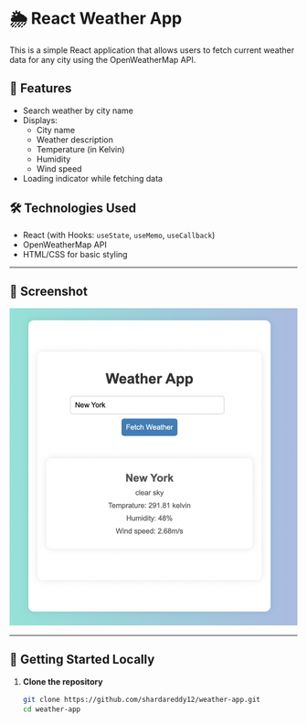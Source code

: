# 🌦️ React Weather App

This is a simple React application that allows users to fetch current weather data for any city using the OpenWeatherMap API.

## 🚀 Features

- Search weather by city name
- Displays:
  - City name
  - Weather description
  - Temperature (in Kelvin)
  - Humidity
  - Wind speed
- Loading indicator while fetching data

## 🛠️ Technologies Used

- React (with Hooks: `useState`, `useMemo`, `useCallback`)
- OpenWeatherMap API
- HTML/CSS for basic styling

---

## 📸 Screenshot

![alt text](public/Weatherapp_ss.png)

---

## 🚀 Getting Started Locally

1. **Clone the repository**
   ```bash
   git clone https://github.com/shardareddy12/weather-app.git
   cd weather-app

